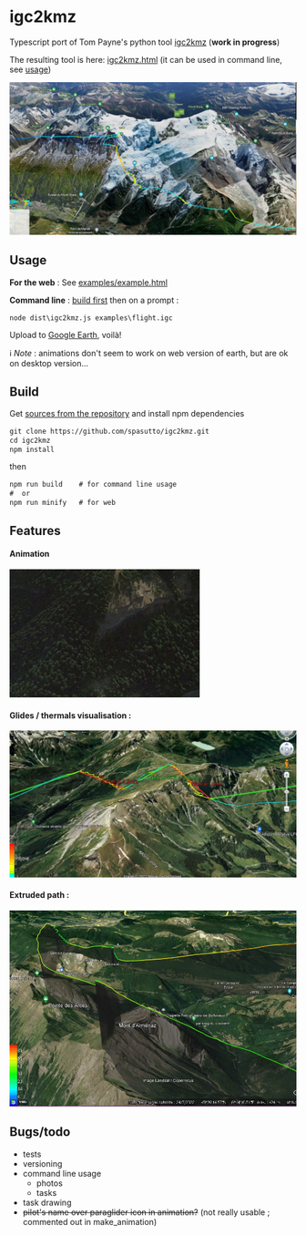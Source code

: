 # igc2kmz
Typescript port of Tom Payne's python tool [igc2kmz](https://github.com/twpayne/igc2kmz) (**work in progress**)

The resulting tool is here: [igc2kmz.html](igc2kmz.html)
(it can be used in command line, see [usage](#usage))

[![Visualisation example](doc/output_MtBlanc.jpg?raw=true)](doc/output_MtBlanc.jpg?raw=true)

## Usage
**For the web** : See [examples/example.html](examples/example.html)

**Command line** : [build first](#build) then on a prompt :
```
node dist\igc2kmz.js examples\flight.igc
```
Upload to [Google Earth](https://earth.google.com/web/), voilà!

:information_source: *Note* : animations don't seem to work on web version of earth, but are ok on desktop version...

## Build
Get [sources from the repository](https://github.com/spasutto/igc2kmz) and install npm dependencies
```
git clone https://github.com/spasutto/igc2kmz.git
cd igc2kmz
npm install
```
then
```
npm run build    # for command line usage
#  or
npm run minify   # for web
```

## Features
#### Animation
[![Visualisation example](doc/animation.webp?raw=true)](doc/animation.webp?raw=true)
#### Glides / thermals visualisation :
[![Visualisation example](doc/thermals_glides.jpg?raw=true)](doc/thermals_glides.jpg?raw=true)
#### Extruded path :
[![Visualisation example](doc/extruded_path.jpg?raw=true)](doc/extruded_path.jpg?raw=true)

## Bugs/todo
 - tests
 - versioning
 - command line usage
   - photos
   - tasks
 - task drawing
 - ~~pilot's name over paraglider icon in animation?~~ (not really usable ; commented out in make_animation)
